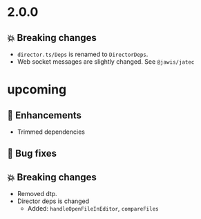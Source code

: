 # 2.0.0

## :boom: Breaking changes

- `director.ts/Deps` is renamed to `DirectorDeps`.
- Web socket messages are slightly changed. See `@jawis/jatec`

# upcoming

## :tada: Enhancements

- Trimmed dependencies

## :bug: Bug fixes

## :boom: Breaking changes

- Removed dtp.
- Director deps is changed
  - Added: `handleOpenFileInEditor`, `compareFiles`
